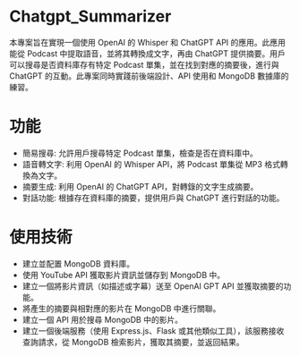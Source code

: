# Chatgpt_Summarizer

本專案旨在實現一個使用 OpenAI 的 Whisper 和 ChatGPT API 的應用。此應用能從 Podcast 中提取語音，並將其轉換成文字，再由 ChatGPT 提供摘要。用戶可以搜尋是否資料庫存有特定 Podcast 單集，並在找到對應的摘要後，進行與 ChatGPT 的互動。此專案同時實踐前後端設計、API 使用和 MongoDB 數據庫的練習。

# 功能
- 簡易搜尋: 允許用戶搜尋特定 Podcast 單集，檢查是否在資料庫中。
- 語音轉文字: 利用 OpenAI 的 Whisper API，將 Podcast 單集從 MP3 格式轉換為文字。
- 摘要生成: 利用 OpenAI 的 ChatGPT API，對轉錄的文字生成摘要。
- 對話功能: 根據存在資料庫的摘要，提供用戶與 ChatGPT 進行對話的功能。

# 使用技術
- 建立並配置 MongoDB 資料庫。
- 使用 YouTube API 獲取影片資訊並儲存到 MongoDB 中。
- 建立一個將影片資訊（如描述或字幕）送至 OpenAI GPT API 並獲取摘要的功能。
- 將產生的摘要與相對應的影片在 MongoDB 中進行關聯。
- 建立一個 API 用於搜尋 MongoDB 中的影片。
- 建立一個後端服務（使用 Express.js、Flask 或其他類似工具），該服務接收查詢請求，從 MongoDB 檢索影片，獲取其摘要，並返回結果。

